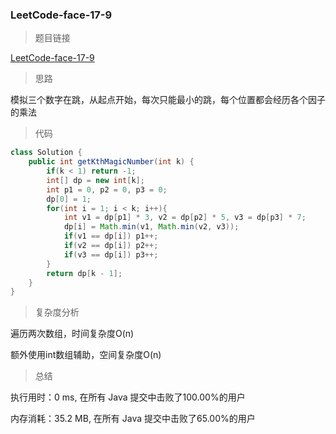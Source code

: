 ### LeetCode-face-17-9

> 题目链接

[LeetCode-face-17-9](https://leetcode-cn.com/problems/get-kth-magic-number-lcci/)

> 思路

模拟三个数字在跳，从起点开始，每次只能最小的跳，每个位置都会经历各个因子的乘法

> 代码

```java
class Solution {
    public int getKthMagicNumber(int k) {
        if(k < 1) return -1;
        int[] dp = new int[k];
        int p1 = 0, p2 = 0, p3 = 0;
        dp[0] = 1;
        for(int i = 1; i < k; i++){
            int v1 = dp[p1] * 3, v2 = dp[p2] * 5, v3 = dp[p3] * 7;
            dp[i] = Math.min(v1, Math.min(v2, v3));
            if(v1 == dp[i]) p1++;
            if(v2 == dp[i]) p2++;
            if(v3 == dp[i]) p3++;
        }
        return dp[k - 1];
    }
}
```

> 复杂度分析

遍历两次数组，时间复杂度O(n)

额外使用int数组辅助，空间复杂度O(n)

> 总结

执行用时：0 ms, 在所有 Java 提交中击败了100.00%的用户

内存消耗：35.2 MB, 在所有 Java 提交中击败了65.00%的用户
